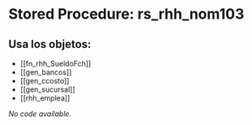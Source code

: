 # Stored Procedure: rs_rhh_nom103

## Usa los objetos:
- [[fn_rhh_SueldoFch]]
- [[gen_bancos]]
- [[gen_ccosto]]
- [[gen_sucursal]]
- [[rhh_emplea]]

*No code available.*
